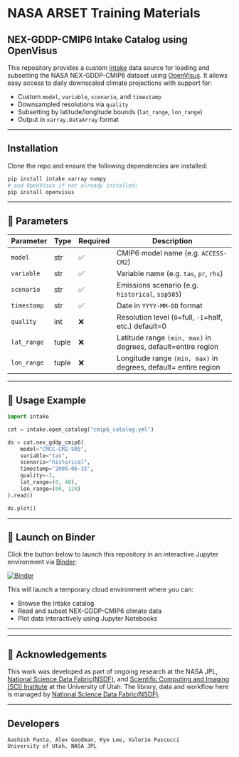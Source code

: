 # NASA ARSET Training Materials

## NEX-GDDP-CMIP6 Intake Catalog using OpenVisus

This repository provides a custom [Intake](https://intake.readthedocs.io/) data source for loading and subsetting the NASA NEX-GDDP-CMIP6 dataset using [OpenVisus](https://github.com/sci-visus/OpenVisus). It allows easy access to daily downscaled climate projections with support for:

- Custom `model`, `variable`, `scenario`, and `timestamp`
- Downsampled resolutions via `quality`
- Subsetting by latitude/longitude bounds (`lat_range`, `lon_range`)
- Output in `xarray.DataArray` format

---

##  Installation

Clone the repo and ensure the following dependencies are installed:

```bash
pip install intake xarray numpy
# and OpenVisus if not already installed:
pip install openvisus
```

---

## 🔧 Parameters

| Parameter     | Type   | Required | Description                                   |
|---------------|--------|----------|-----------------------------------------------|
| `model`       | str    | ✅        | CMIP6 model name (e.g. `ACCESS-CM2`)          |
| `variable`    | str    | ✅        | Variable name (e.g. `tas`, `pr`, `rhs`)       |
| `scenario`    | str    | ✅        | Emissions scenario (e.g. `historical`, `ssp585`) |
| `timestamp`   | str    | ✅        | Date in `YYYY-MM-DD` format                   |
| `quality`     | int    | ❌        | Resolution level (`0`=full, `-1`=half, etc.) default=0  |
| `lat_range`   | tuple  | ❌        | Latitude range `(min, max)` in degrees, default=entire region        |
| `lon_range`   | tuple  | ❌        | Longitude range `(min, max)` in degrees, default= entire region       |


--- 

## 🧪 Usage Example

```python
import intake

cat = intake.open_catalog("cmip6_catalog.yml")

ds = cat.nex_gddp_cmip6(
    model="CMCC-CM2-SR5",
    variable="tas",
    scenario="historical",
    timestamp="2005-06-15",
    quality=-2,
    lat_range=(0, 40),
    lon_range=(60, 120)
).read()

ds.plot()
```

---
## 🚀 Launch on Binder

Click the button below to launch this repository in an interactive Jupyter environment via [Binder](https://mybinder.org/):

[![Binder](https://mybinder.org/badge_logo.svg)](https://mybinder.org/v2/gh/aashishpanta0/nasa-arset-training/binder)

This will launch a temporary cloud environment where you can:
- Browse the Intake catalog
- Read and subset NEX-GDDP-CMIP6 climate data
- Plot data interactively using Jupyter Notebooks
---
---

## 🙏 Acknowledgements

This work was developed as part of ongoing research at the NASA JPL, [National Science Data Fabric(NSDF)](https://nationalsciencedatafabric.org/), and [Scientific Computing and Imaging (SCI) Institute](https://www.sci.utah.edu/) at the University of Utah. The library, data and workflow here is managed by [National Science Data Fabric(NSDF)](https://nationalsciencedatafabric.org/). 

<!-- This work is supported in par NSF OAC award 2138811, -->
--- 
## Developers

    Aashish Panta, Alex Goodman, Kyo Lee, Valerio Pascucci
    University of Utah, NASA JPL
